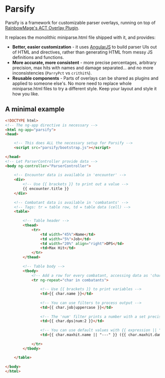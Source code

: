 Parsify
=======

Parsify is a framework for customizable parser overlays, running on top of [RainbowMage's ACT Overlay Plugin](https://github.com/RainbowMage/OverlayPlugin).

It replaces the monolithic miniparse.html file shipped with it, and provides:

* **Better, easier customization** - it uses [AngularJS](https://angularjs.org) to build parser UIs out of HTML and directives, rather than generating HTML from messy JS definitions and functions.
* **More accurate, more consistent** - more precise percentages, arbitrary precision, max hits with names and damage separated... and no more inconsistencies (`ParryPct` vs `crithit%`).
* **Reusable components** - Parts of overlays can be shared as plugins and applied to someone else's. No more need to replace whole miniparse.html files to try a different style. Keep your layout and style it how you like.

A minimal example
-----------------

```html
<!DOCTYPE html>
<!-- The ng-app directive is necessary -->
<html ng-app="parsify">
<head>

	<!-- This does ALL the necessary setup for Parsify -->
    <script src="parsify/bootstrap.js"></script>
    
</head>
<!-- Let ParserController provide data -->
<body ng-controller="ParserController">
    
    <!-- Encounter data is available in 'encounter' -->
    <div>
        <!-- Use {{ brackets }} to print out a value -->
        {{ encounter.title }}
    </div>
    
    <!-- Combatant data is available in 'combatants' -->
    <!-- Tags: tr = table row, td = table data (cell) -->
    <table>
        
        <!-- Table header -->
        <thead>
            <tr>
                <td width="45%">Name</td>
                <td width="5%">Job</td>
                <td width="20%" align="right">DPS</td>
                <td>Max Hit</td>
            </tr>
        </thead>
        
        <!-- Table body -->
        <tbody>
            <!-- Add a row for every combatant, accessing data as 'char' -->
            <tr ng-repeat="char in combatants">
                
                <!-- Use {{ brackets }} to print variables -->
                <td>{{ char.name }}</td>
                
                <!-- You can use filters to process output -->
                <td>{{ char.job|uppercase }}</td>
                
                <!-- The 'num' filter prints a number with a set precision (here: 2 decimals) -->
                <td>{{ char.dps|num:2 }}</td>
                
                <!-- You can use default values with {{ expression || "Default" }}-->
                <td>{{ char.maxhit.name || "---" }} ({{ char.maxhit.damage|num:0 }})
                
            </tr>
        </tbody>
        
    </table>
    
</body>
</html>
```
